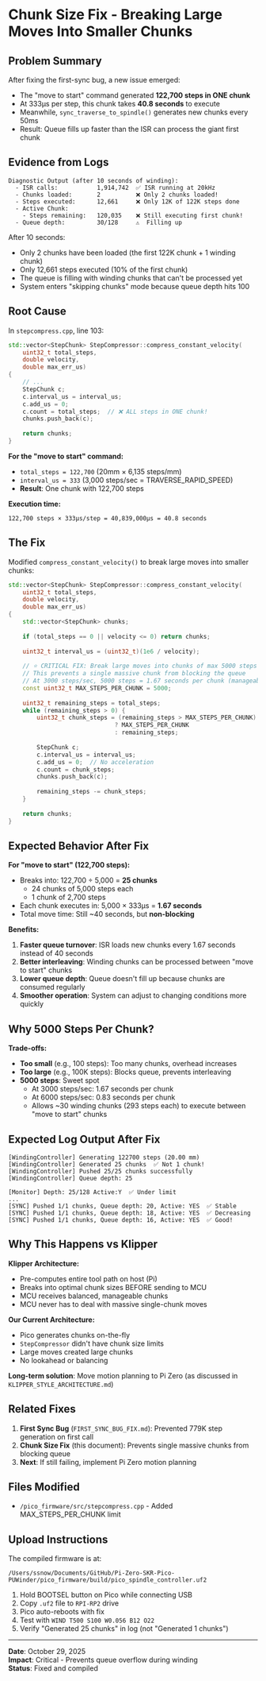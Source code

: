 # Chunk Size Fix - Breaking Large Moves Into Smaller Chunks

## Problem Summary

After fixing the first-sync bug, a new issue emerged:
- The "move to start" command generated **122,700 steps in ONE chunk**
- At 333µs per step, this chunk takes **40.8 seconds** to execute
- Meanwhile, `sync_traverse_to_spindle()` generates new chunks every 50ms
- Result: Queue fills up faster than the ISR can process the giant first chunk

## Evidence from Logs

```
Diagnostic Output (after 10 seconds of winding):
  - ISR calls:           1,914,742  ✅ ISR running at 20kHz
  - Chunks loaded:       2          ❌ Only 2 chunks loaded!
  - Steps executed:      12,661     ❌ Only 12K of 122K steps done
  - Active Chunk:
    - Steps remaining:   120,035    ❌ Still executing first chunk!
  - Queue depth:         30/128     ⚠️  Filling up
```

After 10 seconds:
- Only 2 chunks have been loaded (the first 122K chunk + 1 winding chunk)
- Only 12,661 steps executed (10% of the first chunk)
- The queue is filling with winding chunks that can't be processed yet
- System enters "skipping chunks" mode because queue depth hits 100

## Root Cause

In `stepcompress.cpp`, line 103:

```cpp
std::vector<StepChunk> StepCompressor::compress_constant_velocity(
    uint32_t total_steps,
    double velocity,
    double max_err_us)
{
    // ...
    StepChunk c;
    c.interval_us = interval_us;
    c.add_us = 0;
    c.count = total_steps;  // ❌ ALL steps in ONE chunk!
    chunks.push_back(c);
    
    return chunks;
}
```

**For the "move to start" command:**
- `total_steps = 122,700` (20mm × 6,135 steps/mm)
- `interval_us = 333` (3,000 steps/sec = TRAVERSE_RAPID_SPEED)
- **Result**: One chunk with 122,700 steps

**Execution time:**
```
122,700 steps × 333µs/step = 40,839,000µs = 40.8 seconds
```

## The Fix

Modified `compress_constant_velocity()` to break large moves into smaller chunks:

```cpp
std::vector<StepChunk> StepCompressor::compress_constant_velocity(
    uint32_t total_steps,
    double velocity,
    double max_err_us)
{
    std::vector<StepChunk> chunks;
    
    if (total_steps == 0 || velocity <= 0) return chunks;
    
    uint32_t interval_us = (uint32_t)(1e6 / velocity);
    
    // ⭐ CRITICAL FIX: Break large moves into chunks of max 5000 steps
    // This prevents a single massive chunk from blocking the queue
    // At 3000 steps/sec, 5000 steps = 1.67 seconds per chunk (manageable)
    const uint32_t MAX_STEPS_PER_CHUNK = 5000;
    
    uint32_t remaining_steps = total_steps;
    while (remaining_steps > 0) {
        uint32_t chunk_steps = (remaining_steps > MAX_STEPS_PER_CHUNK) 
                              ? MAX_STEPS_PER_CHUNK 
                              : remaining_steps;
        
        StepChunk c;
        c.interval_us = interval_us;
        c.add_us = 0;  // No acceleration
        c.count = chunk_steps;
        chunks.push_back(c);
        
        remaining_steps -= chunk_steps;
    }
    
    return chunks;
}
```

## Expected Behavior After Fix

**For "move to start" (122,700 steps):**
- Breaks into: 122,700 ÷ 5,000 = **25 chunks**
  - 24 chunks of 5,000 steps each
  - 1 chunk of 2,700 steps
- Each chunk executes in: 5,000 × 333µs = **1.67 seconds**
- Total move time: Still ~40 seconds, but **non-blocking**

**Benefits:**
1. **Faster queue turnover**: ISR loads new chunks every 1.67 seconds instead of 40 seconds
2. **Better interleaving**: Winding chunks can be processed between "move to start" chunks
3. **Lower queue depth**: Queue doesn't fill up because chunks are consumed regularly
4. **Smoother operation**: System can adjust to changing conditions more quickly

## Why 5000 Steps Per Chunk?

**Trade-offs:**
- **Too small** (e.g., 100 steps): Too many chunks, overhead increases
- **Too large** (e.g., 100K steps): Blocks queue, prevents interleaving
- **5000 steps**: Sweet spot
  - At 3000 steps/sec: 1.67 seconds per chunk
  - At 6000 steps/sec: 0.83 seconds per chunk
  - Allows ~30 winding chunks (293 steps each) to execute between "move to start" chunks

## Expected Log Output After Fix

```
[WindingController] Generating 122700 steps (20.00 mm)
[WindingController] Generated 25 chunks  ✅ Not 1 chunk!
[WindingController] Pushed 25/25 chunks successfully
[WindingController] Queue depth: 25

[Monitor] Depth: 25/128 Active:Y  ✅ Under limit
...
[SYNC] Pushed 1/1 chunks, Queue depth: 20, Active: YES  ✅ Stable
[SYNC] Pushed 1/1 chunks, Queue depth: 18, Active: YES  ✅ Decreasing
[SYNC] Pushed 1/1 chunks, Queue depth: 16, Active: YES  ✅ Good!
```

## Why This Happens vs Klipper

**Klipper Architecture:**
- Pre-computes entire tool path on host (Pi)
- Breaks into optimal chunk sizes BEFORE sending to MCU
- MCU receives balanced, manageable chunks
- MCU never has to deal with massive single-chunk moves

**Our Current Architecture:**
- Pico generates chunks on-the-fly
- `StepCompressor` didn't have chunk size limits
- Large moves created large chunks
- No lookahead or balancing

**Long-term solution**: Move motion planning to Pi Zero (as discussed in `KLIPPER_STYLE_ARCHITECTURE.md`)

## Related Fixes

1. **First Sync Bug** (`FIRST_SYNC_BUG_FIX.md`): Prevented 779K step generation on first call
2. **Chunk Size Fix** (this document): Prevents single massive chunks from blocking queue
3. **Next**: If still failing, implement Pi Zero motion planning

## Files Modified

- `/pico_firmware/src/stepcompress.cpp` - Added MAX_STEPS_PER_CHUNK limit

## Upload Instructions

The compiled firmware is at:
```
/Users/ssnow/Documents/GitHub/Pi-Zero-SKR-Pico-PUWinder/pico_firmware/build/pico_spindle_controller.uf2
```

1. Hold BOOTSEL button on Pico while connecting USB
2. Copy `.uf2` file to `RPI-RP2` drive
3. Pico auto-reboots with fix
4. Test with `WIND T500 S100 W0.056 B12 O22`
5. Verify "Generated 25 chunks" in log (not "Generated 1 chunks")

---

**Date**: October 29, 2025  
**Impact**: Critical - Prevents queue overflow during winding  
**Status**: Fixed and compiled

